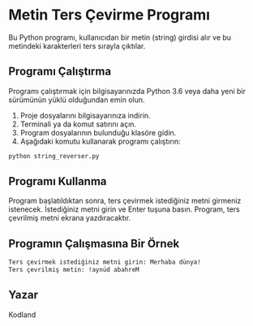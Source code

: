 # Metin Ters Çevirme Programı

Bu Python programı, kullanıcıdan bir metin (string) girdisi alır ve bu metindeki karakterleri ters sırayla çıktılar.

## Programı Çalıştırma

Programı çalıştırmak için bilgisayarınızda Python 3.6 veya daha yeni bir sürümünün yüklü olduğundan emin olun.

1. Proje dosyalarını bilgisayarınıza indirin.
2. Terminali ya da komut satırını açın.
3. Program dosyalarının bulunduğu klasöre gidin.
4. Aşağıdaki komutu kullanarak programı çalıştırın:

```bash
python string_reverser.py
```

## Programı Kullanma

Program başlatıldıktan sonra, ters çevirmek istediğiniz metni girmeniz istenecek. İstediğiniz metni girin ve Enter tuşuna basın. Program, ters çevrilmiş metni ekrana yazdıracaktır.

## Programın Çalışmasına Bir Örnek

```bash
Ters çevirmek istediğiniz metni girin: Merhaba dünya!
Ters çevrilmiş metin: !aynüd abahreM
```

## Yazar

Kodland
